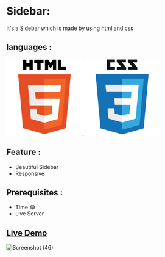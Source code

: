 # Sidebar: 
It's a Sidebar which is made by using html and css

## languages :

<a href="https://www.w3.org/html/" target="_blank" rel="noreferrer" > <img src="https://raw.githubusercontent.com/devicons/devicon/master/icons/html5/html5-original-wordmark.svg" alt="html5" width="200" height="200" /> </a>
<a href="https://www.w3schools.com/css/" target="_blank" rel="noreferrer" > <img src="https://raw.githubusercontent.com/devicons/devicon/master/icons/css3/css3-original-wordmark.svg" alt="css3" width="200" height="200" /> </a>
## Feature : 
* Beautiful Sidebar
* Responsive
## Prerequisites :
* Time 😂
* Live Server

## <a href="https://sidebar-by-rushi.netlify.app/"> Live Demo </a> #

![Screenshot (46)](https://github.com/RushiCoder/Sidebar/assets/114005115/c9a35479-34b8-4f9a-9bd8-f31330829be9)
